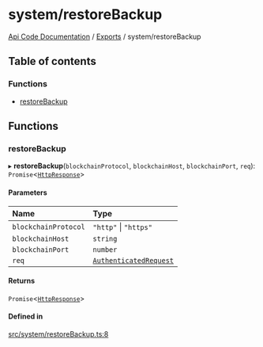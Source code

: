 # system/restoreBackup
[Api Code Documentation](../README.md) / [Exports](../modules.md) / system/restoreBackup

## Table of contents

### Functions

- [restoreBackup](system_restoreBackup.md#restorebackup)

## Functions

### restoreBackup

▸ **restoreBackup**(`blockchainProtocol`, `blockchainHost`, `blockchainPort`, `req`): `Promise`\<[`HttpResponse`](httpd_lib.md#httpresponse)\>

#### Parameters

| Name | Type |
| :------ | :------ |
| `blockchainProtocol` | ``"http"`` \| ``"https"`` |
| `blockchainHost` | `string` |
| `blockchainPort` | `number` |
| `req` | [`AuthenticatedRequest`](../interfaces/httpd_lib.AuthenticatedRequest.md) |

#### Returns

`Promise`\<[`HttpResponse`](httpd_lib.md#httpresponse)\>

#### Defined in

[src/system/restoreBackup.ts:8](https://github.com/openkfw/TruBudget/blob/c993c60c/api/src/system/restoreBackup.ts#L8)
